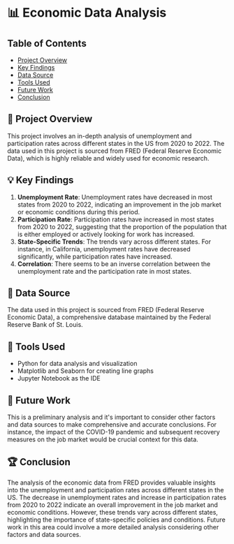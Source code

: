 # :bar_chart: Economic Data Analysis

## Table of Contents
- [Project Overview](#bookmark_tabs-project-overview)
- [Key Findings](#bulb-key-findings)
- [Data Source](#file_folder-data-source)
- [Tools Used](#wrench-tools-used)
- [Future Work](#rocket-future-work)
- [Conclusion](#trophy-conclusion)

## :bookmark_tabs: Project Overview
This project involves an in-depth analysis of unemployment and participation rates across different states in the US from 2020 to 2022. The data used in this project is sourced from FRED (Federal Reserve Economic Data), which is highly reliable and widely used for economic research.

## :bulb: Key Findings
1. **Unemployment Rate**: Unemployment rates have decreased in most states from 2020 to 2022, indicating an improvement in the job market or economic conditions during this period.
2. **Participation Rate**: Participation rates have increased in most states from 2020 to 2022, suggesting that the proportion of the population that is either employed or actively looking for work has increased.
3. **State-Specific Trends**: The trends vary across different states. For instance, in California, unemployment rates have decreased significantly, while participation rates have increased.
4. **Correlation**: There seems to be an inverse correlation between the unemployment rate and the participation rate in most states.

## :file_folder: Data Source
The data used in this project is sourced from FRED (Federal Reserve Economic Data), a comprehensive database maintained by the Federal Reserve Bank of St. Louis.

## :wrench: Tools Used
- Python for data analysis and visualization
- Matplotlib and Seaborn for creating line graphs
- Jupyter Notebook as the IDE

## :rocket: Future Work
This is a preliminary analysis and it's important to consider other factors and data sources to make comprehensive and accurate conclusions. For instance, the impact of the COVID-19 pandemic and subsequent recovery measures on the job market would be crucial context for this data.

## :trophy: Conclusion
The analysis of the economic data from FRED provides valuable insights into the unemployment and participation rates across different states in the US. The decrease in unemployment rates and increase in participation rates from 2020 to 2022 indicate an overall improvement in the job market and economic conditions. However, these trends vary across different states, highlighting the importance of state-specific policies and conditions. Future work in this area could involve a more detailed analysis considering other factors and data sources.
